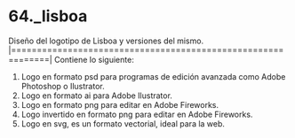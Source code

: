 # 64._lisboa
Diseño del logotipo de Lisboa y versiones del mismo.
|=============================================================|
Contiene lo siguiente:
1. Logo en formato psd para programas de edición avanzada como Adobe Photoshop o Ilustrator.
2. Logo en formato ai para Adobe Ilustrator.
3. Logo en formato png para editar en Adobe Fireworks.
4. Logo invertido en formato png para editar en Adobe Fireworks.
5. Logo en svg, es un formato vectorial, ideal para la web.